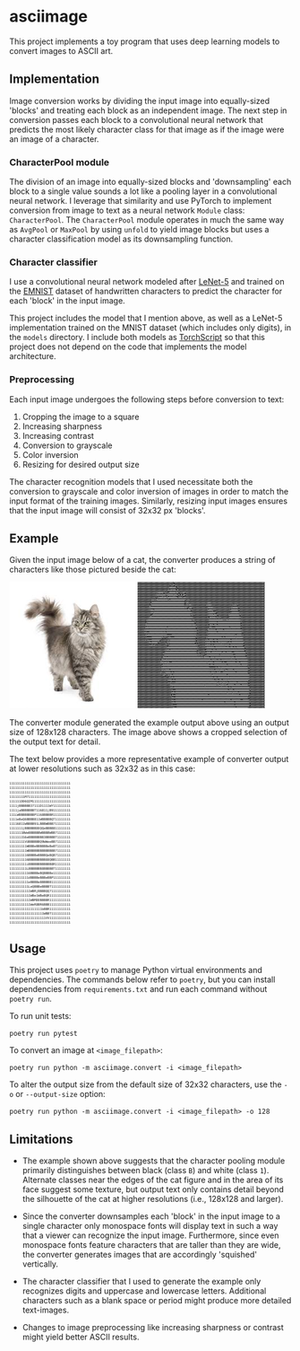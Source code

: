 # asciimage

This project implements a toy program that uses deep learning models to convert images to ASCII art.
## Implementation

Image conversion works by dividing the input image into equally-sized 'blocks' and treating each block as an independent image. The next step in conversion passes each block to a convolutional neural network that predicts the most likely character class for that image as if the image were an image of a character.

### CharacterPool module

The division of an image into equally-sized blocks and 'downsampling' each block to a single value sounds a lot like a pooling layer in a convolutional neural network. I leverage that similarity and use PyTorch to implement conversion from image to text as a neural network `Module` class: `CharacterPool`. The `CharacterPool` module operates in much the same way as `AvgPool` or `MaxPool` by using `unfold` to yield image blocks but uses a character classification model as its downsampling function.

### Character classifier

I use a convolutional neural network modeled after [LeNet-5](http://yann.lecun.com/exdb/lenet/) and trained on the [EMNIST](https://www.nist.gov/itl/products-and-services/emnist-dataset) dataset of handwritten characters to predict the character for each 'block' in the input image.

This project includes the model that I mention above, as well as a LeNet-5 implementation trained on the MNIST dataset (which includes only digits), in the `models` directory. I include both models as [TorchScript](https://pytorch.org/docs/stable/jit.html) so that this project does not depend on the code that implements the model architecture.

### Preprocessing

Each input image undergoes the following steps before conversion to text:

1. Cropping the image to a square
2. Increasing sharpness
3. Increasing contrast
4. Conversion to grayscale
5. Color inversion
6. Resizing for desired output size

The character recognition models that I used necessitate both the conversion to grayscale and color inversion of images in order to match the input format of the training images. Similarly, resizing input images ensures that the input image will consist of 32x32 px 'blocks'.

## Example
Given the input image below of a cat, the converter produces a string of characters like those pictured beside the cat:

![Test cat image](images/cat0.jpg) ![Example output](docs/cat0_example.png)

The converter module generated the example output above using an output size of 128x128 characters. The image above shows a cropped selection of the output text for detail. 

The text below provides a more representative example of converter output at lower resolutions such as 32x32 as in this case:

<div style="font-size:5pt">

    11111111111111111111111111111111
    11111111111111111111111111111111
    11111111111111111111111111111111
    11111111M71111111111111111111111
    111111DD6QIM11111111111111111111
    1111jBBBBBB37111D1111WY111111111
    1111jaBBBBBBBT116811jB9111111111
    111LWBBBBBBBBP1168BBBBR111111111
    1111eBeQ6BBBB811WBBBBBQT11111111
    11116811WBBBB91LBBBWBBB711111111
    1111111jBBBBBBDDQQeBBBB811111111
    1111111BWeBBBBBBWBBBBWBB71111111
    1111111S6eBBBBBBBB3BBBBBT1111111
    11111111VUBBBBBBQ9WWeeBB71111111
    111111111WBBBeBBBBBBeBeBT1111111
    111111111WBBBBBBBBBBBBBB71111111
    1111111116BBBBeBBBBQeBQB71111111
    1111111116BBBBBBBBB88QBB11111111
    111111111iBBBBBBBBBBBB8R11111111
    111111111LBBBBBBB8BBBBBT11111111
    11111111116BBBBeBQBBBBe111111111
    1111111111dBBBBeBBBeBBP111111111
    1111111111eBBBBe8BBBB81111111111
    1111111111LeQBBBeBBBBT1111111111
    11111111111WBRjBBBBQQ71111111111
    11111111111WBe1WBeBQR11111111111
    11111111111WBMDDBBBBR11111111111
    11111111111WeR8BR6BBB11111111111
    11111111111111111bBBR11111111111
    111111111111111111WBBT1111111111
    1111111111111111111VV11111111111
    11111111111111111111111111111111

</div>

## Usage

This project uses `poetry` to manage Python virtual environments and dependencies. The commands below refer to `poetry`, but you can install dependencies from `requirements.txt` and run each command without `poetry run`.

To run unit tests:

    poetry run pytest

To convert an image at `<image_filepath>`:

    poetry run python -m asciimage.convert -i <image_filepath>

To alter the output size from the default size of 32x32 characters, use the `-o` or `--output-size` option:


    poetry run python -m asciimage.convert -i <image_filepath> -o 128

## Limitations

- The example shown above suggests that the character pooling module primarily distinguishes between black (class `B`) and white (class `1`). Alternate classes near the edges of the cat figure and in the area of its face suggest some texture, but output text only contains detail beyond the silhouette of the cat at higher resolutions (i.e., 128x128 and larger).

- Since the converter downsamples each 'block' in the input image to a single character only monospace fonts will display text in such a way that a viewer can recognize the input image. Furthermore, since even monospace fonts feature characters that are taller than they are wide, the converter generates images that are accordingly 'squished' vertically.

- The character classifier that I used to generate the example only recognizes digits and uppercase and lowercase letters. Additional characters such as a blank space or period might produce more detailed text-images.

- Changes to image preprocessing like increasing sharpness or contrast might yield better ASCII results.